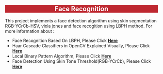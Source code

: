 <h2 align="center" style='color: white; background-color: #be2830'>Face Recognition</h2> 
This project implements a face detection algorithm using skin segmentation RGB-YCrCb-HSV, viola jones and face recogition using LBPH method.
For more information about :
<ul>
	<li> Face Recognition Based On LBPH, Please Click <a href="https://medium.com/dev-genius/face-recognition-based-on-lbph-algorithm-17acd65ca5f7"><b>Here</b></a></li>
	<li> Haar Cascade Classifiers in OpenCV Explained Visually, Please Click <a href="https://medium.com/swlh/haar-cascade-classifiers-in-opencv-explained-visually-f608086fc42c"><b>Here</b></a></li>
	<li> Local Binary Pattern Algorithm, Please Click <a href="https://medium.com/swlh/local-binary-pattern-algorithm-the-math-behind-it-%EF%B8%8F-edf7b0e1c8b3"><b>Here</b></a></li>
	<li> Face Detection Using Skin Tone Threshold(RGB-YCrCb), Please Click <a href="https://medium.com/swlh/face-detection-using-skin-tone-threshold-rgb-ycrcb-python-implementation-2d4f62d376f1"><b>Here</b></a></li>
</ul>


